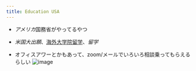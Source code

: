 ```yaml
---
title: Education USA
---
```


* *アメリカ*国務省がやってるやつ

* *米国大出願*、[海外大学院留学](%E6%B5%B7%E5%A4%96%E5%A4%A7%E5%AD%A6%E9%99%A2%E7%95%99%E5%AD%A6.md)、*留学*

* オフィスアワーとかもあって、zoom/メールでいろいろ相談乗ってもらえるらしい
  ![image](https://gyazo.com/8d7dfc4870283594a6dbe24ad252adb4/thumb/1000)
